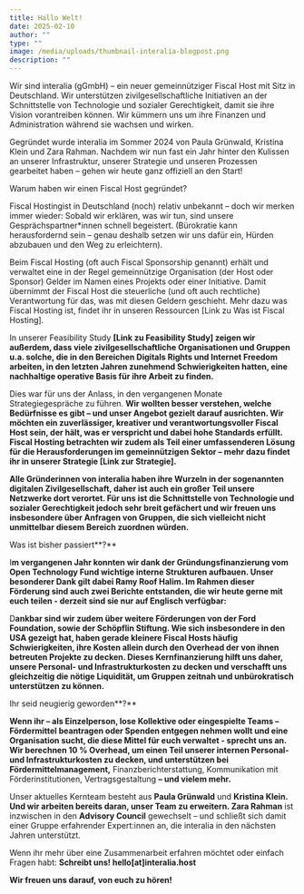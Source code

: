 ```yaml
---
title: Hallo Welt!
date: 2025-02-10
author: ""
type: ""
image: /media/uploads/thumbnail-interalia-blogpost.png
description: ""
---
```


Wir sind interalia (gGmbH) – ein neuer gemeinnütziger Fiscal Host mit Sitz in Deutschland. Wir unterstützen zivilgesellschaftliche Initiativen an der Schnittstelle von Technologie und sozialer Gerechtigkeit, damit sie ihre Vision vorantreiben können. Wir kümmern uns um ihre Finanzen und Administration während sie wachsen und wirken.

Gegründet wurde interalia im Sommer 2024 von Paula Grünwald, Kristina Klein und Zara Rahman. Nachdem wir nun fast ein Jahr hinter den Kulissen an unserer Infrastruktur, unserer Strategie und unseren Prozessen gearbeitet haben – gehen wir heute ganz offiziell an den Start!

Warum haben wir einen Fiscal Host gegründet?

Fiscal Hostingist in Deutschland (noch) relativ unbekannt – doch wir merken immer wieder: Sobald wir erklären, was wir tun, sind unsere Gesprächspartner*innen schnell begeistert. (Bürokratie kann herausfordernd sein – genau deshalb setzen wir uns dafür ein, Hürden abzubauen und den Weg zu erleichtern). 

Beim Fiscal Hosting (oft auch Fiscal Sponsorship genannt) erhält und verwaltet eine in der Regel gemeinnützige Organisation (der Host oder Sponsor) Gelder im Namen eines Projekts oder einer Initiative. Damit übernimmt der Fiscal Host die steuerliche (und oft auch rechtliche) Verantwortung für das, was mit diesen Geldern geschieht. Mehr dazu was Fiscal Hosting ist, findet ihr in unseren Ressourcen \[Link zu Was ist Fiscal Hosting]. 

In unserer Feasibility Study **\[Link zu Feasibility Study] zeigen wir außerdem, dass viele zivilgesellschaftliche Organisationen und Gruppen u.a. solche, die in den Bereichen Digitals Rights und Internet Freedom arbeiten, in den letzten Jahren zunehmend Schwierigkeiten hatten, eine nachhaltige operative Basis für ihre Arbeit zu finden.**

Dies war für uns der Anlass, in den vergangenen Monate Strategiegespräche zu führen. **Wir wollten besser verstehen, welche Bedürfnisse es gibt – und unser Angebot gezielt darauf ausrichten. Wir möchten ein zuverlässiger, kreativer und verantwortungsvoller Fiscal Host sein, der hält, was er verspricht und dabei hohe Standards erfüllt. Fiscal Hosting betrachten wir zudem als Teil einer umfassenderen Lösung für die Herausforderungen im gemeinnützigen Sektor – mehr dazu findet ihr in unserer Strategie  \[Link zur Strategie].**

**Alle Gründerinnen von interalia haben ihre Wurzeln in der sogenannten digitalen Zivilgesellschaft, daher ist auch ein großer Teil unsere Netzwerke dort verortet. Für uns ist die Schnittstelle von Technologie und sozialer Gerechtigkeit jedoch sehr breit gefächert und wir freuen uns insbesondere über Anfragen von Gruppen, die sich vielleicht nicht unmittelbar diesem Bereich zuordnen würden.**

Was ist bisher passiert**?**

I**m vergangenen Jahr konnten wir dank der Gründungsfinanzierung vom Open Technology Fund wichtige interne Strukturen aufbauen. Unser besonderer Dank gilt dabei Ramy Roof Halim. Im Rahmen dieser Förderung sind auch zwei Berichte entstanden, die wir heute gerne mit euch teilen - derzeit sind sie nur auf Englisch verfügbar:**

D**ankbar sind wir zudem über weitere Förderungen von der Ford Foundation, sowie der Schöpflin Stiftung. Wie sich insbesondere in den USA gezeigt hat, haben gerade kleinere Fiscal Hosts häufig Schwierigkeiten, ihre Kosten allein durch den Overhead der von ihnen betreuten Projekte zu decken. Dieses Kernfinanzierung hilft uns daher, unsere Personal- und Infrastrukturkosten zu decken und verschafft uns gleichzeitig die nötige Liquidität, um Gruppen zeitnah und unbürokratisch unterstützen zu können.**

Ihr seid neugierig geworden**?**

**Wenn ihr – als Einzelperson, lose Kollektive oder eingespielte Teams – Fördermittel beantragen oder Spenden entgegen nehmen wollt und eine Organisation sucht, die diese Mittel für euch verwaltet - sprecht uns an. Wir berechnen 10 % Overhead, um einen Teil unserer internen Personal- und Infrastrukturkosten zu decken, und unterstützen bei Fördermittelmanagement,** Finanzberichterstattung, Kommunikation mit Förderinstitutionen, Vertragsgestaltung **– und vielem mehr.**

Unser aktuelles Kernteam besteht aus **Paula Grünwald** und **Kristina Klein. Und wir arbeiten bereits daran, unser Team zu erweitern. Zara Rahman** ist inzwischen in den **Advisory Council** gewechselt – und schließt sich damit einer Gruppe erfahrender Expert:innen an, die interalia in den nächsten Jahren unterstützt.

Wenn ihr mehr über eine Zusammenarbeit erfahren möchtet oder einfach Fragen habt: **Schreibt uns! hello\[at]interalia.host**

**Wir freuen uns darauf, von euch zu hören!**
